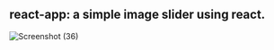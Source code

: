 ## react-app: a simple image slider using react. 
![Screenshot (36)](https://user-images.githubusercontent.com/46995138/55248211-96f15780-5249-11e9-92ae-8ec07557502d.png)
